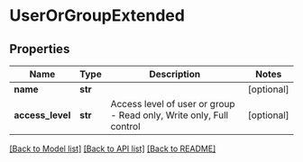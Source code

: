 # UserOrGroupExtended

## Properties
Name | Type | Description | Notes
------------ | ------------- | ------------- | -------------
**name** | **str** |  | [optional] 
**access_level** | **str** | Access level of user or group - Read only, Write only, Full control | [optional] 

[[Back to Model list]](../README.md#documentation-for-models) [[Back to API list]](../README.md#documentation-for-api-endpoints) [[Back to README]](../README.md)

